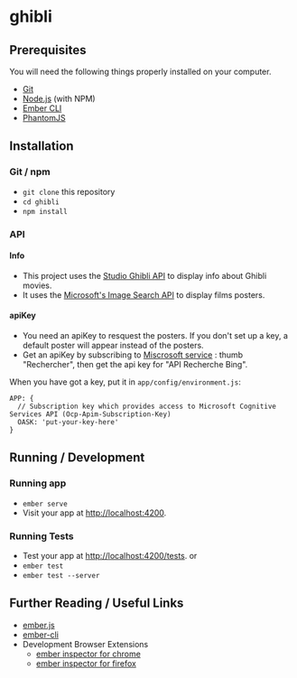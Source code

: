 # ghibli

## Prerequisites

You will need the following things properly installed on your computer.

* [Git](https://git-scm.com/)
* [Node.js](https://nodejs.org/) (with NPM)
* [Ember CLI](https://ember-cli.com/)
* [PhantomJS](http://phantomjs.org/)

## Installation

### Git / npm

* `git clone` this repository
* `cd ghibli`
* `npm install`

### API 

#### Info

* This project uses the [Studio Ghibli API](https://ghibliapi.herokuapp.com/) to display info about Ghibli movies.
* It uses the [Microsoft's Image Search API](https://dev.cognitive.microsoft.com/docs/services/56b43f0ccf5ff8098cef3808/operations/571fab09dbe2d933e891028f) to display films posters.

#### apiKey

* You need an apiKey to resquest the posters. If you don't set up a key, a default poster will appear instead of the posters.
* Get an apiKey by subscribing to [Miscrosoft service](https://azure.microsoft.com/fr-fr/try/cognitive-services/) : thumb "Rechercher", then get the api key for "API Recherche Bing".

When you have got a key, put it in `app/config/environment.js`:

```
APP: {
  // Subscription key which provides access to Microsoft Cognitive Services API (Ocp-Apim-Subscription-Key)
  OASK: 'put-your-key-here'
}
```

## Running / Development

### Running app

* `ember serve`
* Visit your app at [http://localhost:4200](http://localhost:4200).

### Running Tests

* Test your app at [http://localhost:4200/tests](http://localhost:4200/tests).
or
* `ember test`
* `ember test --server`

## Further Reading / Useful Links

* [ember.js](http://emberjs.com/)
* [ember-cli](https://ember-cli.com/)
* Development Browser Extensions
  * [ember inspector for chrome](https://chrome.google.com/webstore/detail/ember-inspector/bmdblncegkenkacieihfhpjfppoconhi)
  * [ember inspector for firefox](https://addons.mozilla.org/en-US/firefox/addon/ember-inspector/)
